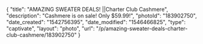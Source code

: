 {
    "title": "AMAZING SWEATER DEALS! ||Charter Club Cashmere",
    "description": "Cashmere is on sale! Only $59.99!",
    "photoId": "183902750",
    "date_created": "1542756395",
    "date_modified": "1546466825",
    "type": "captivate",
    "layout": "photo",
    "url": "\/p\/amazing-sweater-deals-charter-club-cashmere\/183902750"
}
